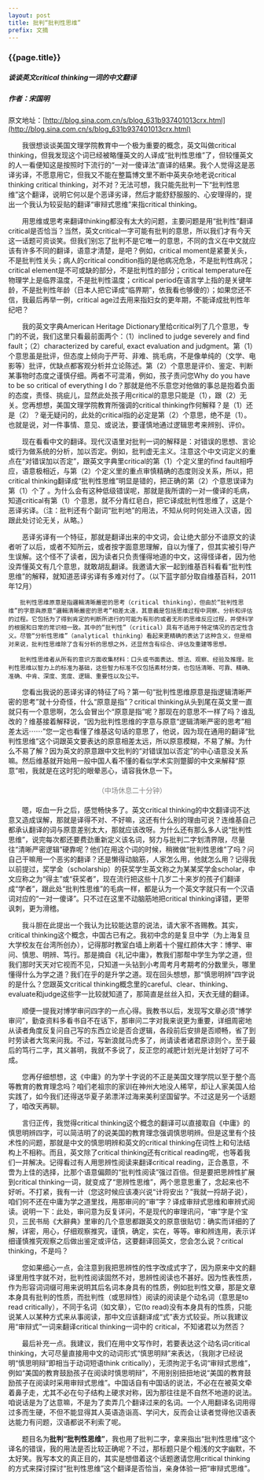 ```yaml
---
layout: post
title: 批判“批判性思维”
prefix: 文摘
---
```


### {{page.title}}

##### 谈谈英文critical thinking一词的中文翻译

##### 作者：宋国明

原文地址：[http://blog.sina.com.cn/s/blog_631b937401013crx.html](http://blog.sina.com.cn/s/blog_631b937401013crx.html)

　　我很想谈谈美国文理学院教育中一个极为重要的概念，英文叫做critical thinking，但我发现这个词已经被略懂英文的人译成“批判性思维”了，但较懂英文的人一看便知这是按照时下流行的“一对一傻译法”直译的结果。我个人觉得这是恶译劣译，不愿意用它，但我又不能在整篇博文里不断中英夹杂地老说critical thinking critical thinking，对不对？无法可想，我只能先批判一下“批判性思维”这个翻译，说明它何以是个恶译劣译，然后才能舒舒服服的、心安理得的，提出一个我认为较妥贴的翻译“审辩式思维”来指critical thinking。

　　用思维或思考来翻译thinking都没有太大的问题，主要问题是用“批判性”翻译critical是否恰当？当然，英文critical一字可能有批判的意思，所以我们才有今天这一话题可资谈笑。但我们别忘了批判不是它唯一的意思，不同的含义在中文就应该有许多不同的翻译，语意才清楚，是吧？例如，critical moment是紧要关头，不是批判性关头；病人的critical condition指的是他病况危急，不是批判性病况；critical element是不可或缺的部分，不是批判性的部分；critical temperature在物理学上是临界温度，不是批判性温度；critical period在语言学上指的是关键年龄，不是批判性年龄（日本人把它译成“临界期”，依我看也够傻的）；如果您还不信，我最后再举一例，critical age过去用来指妇女的更年期，不能译成批判性年纪吧？

　　我的英文字典American Heritage Dictionary里给critical列了几个意思，专门的不说，我们这里只看最前面两个：（1）inclined to judge severely and find fault；（2）characterized by careful, exact evaluation and judgment。第（1）个意思虽是批评，但态度上倾向于严苛、非难、挑毛病，不是像单纯的（文学、电影等）批评，优缺点都客观分析并立论陈述。第（2）个意思是评价、鉴定、判断某事物时态度之谨慎仔细。两者不可混淆，例如，孩子责问您Why do you have to be so critical of everything I do？那就是他不乐意您对他做的事总是抱着负面的态度，责怪、挑疵儿，显然此处孩子用critical的意思只能是（1），跟（2）无关。您再想想，美国文理学院教育所强调的critical thinking作何解释？是（1）还是（2）？毫无疑问的，此处的critical指的必定是第（2）个意思，绝不是（1）。也就是说，对一件事情、意见、或说法，要谨慎地通过逻辑思考来辨别、评价。

　　现在看看中文的翻译。现代汉语里对批判一词的解释是：对错误的思想、言论或行为做系统的分析，加以否定。例如，批判虚无主义。注意这个中文词定义的重点在“对错误加以否定”，跟英文字典里critical的第（1）个定义里的find fault相呼应，语意极相近，与第（2）个定义里的重点审慎精确的态度则没关系，所以，把critical thinking翻译成“批判性思维”明显是错的，把正确的第（2）个意思误译为第（1）个了 。为什么会有这种低级错误呢，那就是我所谓的一对一傻译的毛病，知道critical有第（1）个意思，就不分青红皂白，把它译成批判性思维了，这是个恶译劣译。（注：批判还有个副词“批判地”的用法，不知从何时何处进入汉语，因跟此处讨论无关，从略。）

　　恶译劣译有一个特征，那就是翻译出来的中文词，会让绝大部分不谙原文的读者听了以后，或者不知所云，或者按字面意思理解，自以为懂了，但其实被引导产生误解。这个怪不了读者，因为读者只负责懂得地道的中文，这得怪译者，因为他没弄懂英文有几个意思，就敢胡乱翻译。我邀请大家一起到维基百科看看“批判性思维”的解释，就知道恶译劣译有多难对付了。（以下蓝字部分取自维基百科，2011年12月）

<style>
.highlighter-rouge>.highlight>code {
	color: #8888FF;
}
</style>

	　　批判性思维原意是指邏輯清晰嚴密的思考（critical thinking），但由於“批判性思维”的字意與原意“邏輯清晰嚴密的思考”相差太遠，其意義是包括思维过程中洞察、分析和评估的过程。它包括为了得到肯定的判断所进行的可能为有形的或者无形的思维反应过程，并使科学的根据和日常的常识相一致。其中的“批判性”（critical）具有不适用于特定情况的否定性含义。尽管“分析性思维”（analytical thinking）看起来更精确的表达了这种含义，但是相对来说，批判性思维除了含有分析的思想之外，还显然含有综合、评估及重建等思想。

	　　批判性思维者从所有的意识方面收集材料：口头或书面表达、想法、观察、经验及推理。批判性思维以智力上的标准为基础，这些智力标准不仅包括素材分类，也包括清晰、可靠、精确、准确、中肯、深度、宽度、逻辑、重要性以及公平。

　　您看出我说的恶译劣译的特征了吗？第一句“批判性思维原意是指逻辑清晰严密的思考”就十分奇怪，什么“原意是指”？critical thinking从头到尾在英文里一直就只有一个意思啊，怎么会冒出个“原意是指”呢？那现在的意思不一样了吗？谁乱改的？维基接着解释说，“因为批判性思维的字意与原意“逻辑清晰严密的思考”相差太远⋯⋯”您一定也看懂了维基这句话的意思了，他说，因为现在通用的翻译“批判性思维”这个词跟英文要表达的原意相差太远，所以原意模糊，不易了解。为什么不易了解？因为英文的原意跟中文批判的“对错误加以否定”的中心语意没关系嘛。然后维基就开始用一般中国人看不懂的看似学术实则蹩脚的中文来解释“原意”啦，我就是在这时犯的眼晕恶心，请容我休息一下。

<center style="margin: 20px 0px; color: gray;">（中场休息二十分钟）</center>

　　嗯，呕血一升之后，感觉畅快多了。英文critical thinking的中文翻译词不达意又造成误解，那就是译得不对、不好嘛，这还有什么别的理由可说？连维基自己都承认翻译的词与原意差别太大，那就应该改呀。为什么还有那么多人说“批判性思维”，说完每次都还要费劲重新定义该名词，努力与批判二字划清界限，尽量往“清晰严密逻辑”硬靠呢？他们在用这个词的时候，稍微做“批判性思维”了吗？问自己干嘛用一个恶劣的翻译？还是懒得动脑筋，人家怎么用，他就怎么用？记得我以前提过，奖学金（scholarship）的获奖学生英文称之为某某奖学金scholar，中文应称之为“得主”或“获奖者”，现在流行把这些十几岁二十来岁的孩子们翻译成“学者”，跟此处“批判性思维”的毛病一样，都是认为一个英文字就只有一个汉语词对应的“一对一傻译”。只不过在这里不动脑筋地把critical thinking译错，更带讽刺，更为滑稽。

　　我斗胆在此提出一个我认为比较能达意的说法，请大家不吝赐教。其实，critical thinking这个概念，中国古已有之。我初中念的是复旦中学（为上海复旦大学校友在台湾所创办），记得那时教室白墙上刷着十个猩红颜体大字：博学、审问、慎思、明辨、笃行。那是摘自《礼记中庸》，教我们那帮中学生为学之道，但我们那时天天对它视而不见，只知道一头钻到小考周考月考期考的分数里头，哪里懂得什么为学之道？我们在乎的是升学之道。现在回头想想，那“慎思明辨”四字说的是什么？您跟英文critical thinking概念里的careful、clear、thinking、evaluate和judge这些字一比较就知道了，那简直是丝丝入扣，天衣无缝的翻译。

　　顺便一提我对博学审问四字的一点心得。我教书以后，发现写文章必须“博学审问”，勤查资料多看书自不在话下，那审问二字对我来说更为重要，详细周密地从读者角度反复问自己写的东西立论是否合逻辑，各段前后安排是否顺畅，省了到时劳读者大驾来问我。不过，写新浪就马虎多了，尚请读者诸君原谅则个。至于最后的笃行二字，其义甚明，我就不多说了，反正您的减肥计划光是计划好了可不成。

　　您再仔细想想，这《中庸》的为学十字说的不正是美国文理学院以至于整个高等教育的教育理念吗？咱们老祖宗的家训在神州大地没人稀罕，却让人家美国人给实践了，如今我们还得送华夏子弟漂洋过海来美利坚国留学。不过这是另一个话题了，咱改天再聊。

　　言归正传，我觉得critical thinking这个概念的翻译可以直接取自《中庸》的慎思明辨四字，可以简洁明了的说美国的教育理念强调慎思明辨。但是这里有个技术性的问题，那就是中文的慎思明辨和英文的critical thinking在词性上和句法结构上不相称。而且，英文除了critical thinking还有critical reading呢，也等着我们一并解决。记得看过有人用思辨性阅读来翻译critical reading，正合愚意，不啻为上佳的选择，比那个语意偏颇的“批判性阅读”强过百倍。但是要把思辨性扩展到critical thinking一词，就变成了“思辨性思维”，两个思意思重了，念起来也不好听。不打紧，我有一计（您这时候应该凑兴说“计将安出？”我就一捋胡子说），咱们何不还在中庸为学之道里找，用那审问的“审”字？译成审辩式思维和审辨式阅读。说明一下：此处，审问意为反复详问，不是现代的审理讯问，“审”字是个宝贝，三民书局《大辭典》里审的几个意思都跟英文的原意很贴切：确实而详细的了解，详密，用心，仔细观察推究，谨慎，确定，实在，等等。审和辨连用，表示详细谨慎推究观察之后做出鉴定或评估，这要翻译回英文，您会怎么说？critical thinking，不是吗？

　　您如果细心一点，会注意到我把思辨性的性字改成式字了，因为原来中文的翻译里用性字就不对，批判性阅读固然不对，思辨性阅读也不甚好。因为性表性质，作为形容词词缀可用来说明其后名词本身具有的性质，例如批判性文章，那是文章本身具有批判的性质，而批判性（或思辩性）阅读的阅读是个动名词（意思是to read critically），不同于名词（如文章），它(to read)没有本身具有的性质，只能说某人以某种方式来从事阅读，那中文应该翻译成“式”表方式较妥。所以我建议用“审辩式”一词来翻译critical thinking一词中的 critical，不知诸君以为然否？

　　最后补充一点。我建议，我们在用中文写作时，若要表达这个动名词critical thinking，大可尽量直接用中文的动词形式“慎思明辩”来表达，（我刚才已经说明“慎思明辩”即相当于动词短语think critically），无须拘泥于名词“审辩式思维”，例如“美国的教育鼓励孩子在阅读时慎思明辩”，不用别别扭扭地说“美国的教育鼓励孩子在阅读时采用审辩式思维”。中国话自有中国话的说法，不必在在被英文牵着鼻子走，尤其不必在句子结构上硬求对称，因为那往往是不自然不地道的说法。咱说话是为了达意嘛，不是为了卖弄几个翻译过来的名词。一个人用翻译名词用得过多而生硬，不但不能显得其人英语造诣高、学问大，反而会让读者觉得他汉语表达能力有问题，汉语都说不利索了呢。 

　　题目名为**批判“批判性思维”**，我也用了批判二字，拿来指出“批判性思维”这个译名的错误，我的用法是否比较正确呢？不过，那标题只是个粗浅的文字幽默，不太好笑。我写本文的真正目的，其实是想借着这个话题邀请您用critical thinking的方式来探讨探讨“批判性思维”这个翻译是否恰当，亲身体验一把“审辩式思维”。